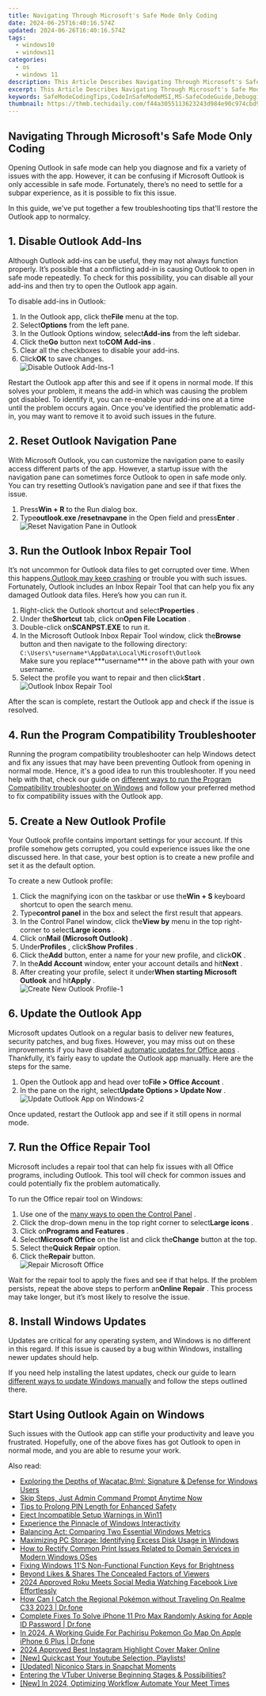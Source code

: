 ```yaml
---
title: Navigating Through Microsoft's Safe Mode Only Coding
date: 2024-06-25T16:40:16.574Z
updated: 2024-06-26T16:40:16.574Z
tags:
  - windows10
  - windows11
categories:
  - os
  - windows 11
description: This Article Describes Navigating Through Microsoft's Safe Mode Only Coding
excerpt: This Article Describes Navigating Through Microsoft's Safe Mode Only Coding
keywords: SafeModeCodingTips,CodeInSafeModeMSI,MS-SafeCodeGuide,DebuggingInSafeMs,MSISafeBootOptions,CodingWithSafeMode,SafeModeCodingTricks
thumbnail: https://thmb.techidaily.com/f44a3055113623243d984e90c974cbd9f7a4751106e76ccc80ae32530955e3a8.jpg
---
```


## Navigating Through Microsoft's Safe Mode Only Coding

 Opening Outlook in safe mode can help you diagnose and fix a variety of issues with the app. However, it can be confusing if Microsoft Outlook is only accessible in safe mode. Fortunately, there’s no need to settle for a subpar experience, as it is possible to fix this issue.

 In this guide, we've put together a few troubleshooting tips that'll restore the Outlook app to normalcy.

## 1\. Disable Outlook Add-Ins

 Although Outlook add-ins can be useful, they may not always function properly. It’s possible that a conflicting add-in is causing Outlook to open in safe mode repeatedly. To check for this possibility, you can disable all your add-ins and then try to open the Outlook app again.

To disable add-ins in Outlook:

1. In the Outlook app, click the**File** menu at the top.
2. Select**Options** from the left pane.
3. In the Outlook Options window, select**Add-ins** from the left sidebar.
4. Click the**Go** button next to**COM Add-ins** .
5. Clear all the checkboxes to disable your add-ins.
6. Click**OK** to save changes.  
![Disable Outlook Add-Ins-1](https://static1.makeuseofimages.com/wordpress/wp-content/uploads/2023/01/disable-outlook-add-ins-1.jpg)

 Restart the Outlook app after this and see if it opens in normal mode. If this solves your problem, it means the add-in which was causing the problem got disabled. To identify it, you can re-enable your add-ins one at a time until the problem occurs again. Once you've identified the problematic add-in, you may want to remove it to avoid such issues in the future.

## 2\. Reset Outlook Navigation Pane

 With Microsoft Outlook, you can customize the navigation pane to easily access different parts of the app. However, a startup issue with the navigation pane can sometimes force Outlook to open in safe mode only. You can try resetting Outlook’s navigation pane and see if that fixes the issue.

1. Press**Win + R** to the Run dialog box.
2. Type**outlook.exe /resetnavpane** in the Open field and press**Enter** .  
![Reset Navigation Pane in Outlook](https://static1.makeuseofimages.com/wordpress/wp-content/uploads/2023/03/reset-navigation-pane-in-outlook.jpg)

## 3\. Run the Outlook Inbox Repair Tool

 It’s not uncommon for Outlook data files to get corrupted over time. When this happens,[Outlook may keep crashing](https://www.makeuseof.com/microsoft-outlook-crashing-windows/) or trouble you with such issues. Fortunately, Outlook includes an Inbox Repair Tool that can help you fix any damaged Outlook data files. Here’s how you can run it.

1. Right-click the Outlook shortcut and select**Properties** .
2. Under the**Shortcut** tab, click on**Open File Location** .
3. Double-click on**SCANPST.EXE** to run it.
4. In the Microsoft Outlook Inbox Repair Tool window, click the**Browse** button and then navigate to the following directory:  
`C:\Users\*username*\AppData\Local\Microsoft\Outlook`  
 Make sure you replace**\*username\*** in the above path with your own username.
5. Select the profile you want to repair and then click**Start** .  
![Outlook Inbox Repair Tool](https://static1.makeuseofimages.com/wordpress/wp-content/uploads/2023/01/outlook-inbox-repair-tool.jpg)

 After the scan is complete, restart the Outlook app and check if the issue is resolved.

## 4\. Run the Program Compatibility Troubleshooter

 Running the program compatibility troubleshooter can help Windows detect and fix any issues that may have been preventing Outlook from opening in normal mode. Hence, it's a good idea to run this troubleshooter. If you need help with that, check our guide on [different ways to run the Program Compatibility troubleshooter on Windows](https://www.makeuseof.com/run-program-compatibility-troubleshooter-windows/) and follow your preferred method to fix compatibility issues with the Outlook app.

## 5\. Create a New Outlook Profile

 Your Outlook profile contains important settings for your account. If this profile somehow gets corrupted, you could experience issues like the one discussed here. In that case, your best option is to create a new profile and set it as the default option.

To create a new Outlook profile:

1. Click the magnifying icon on the taskbar or use the**Win + S** keyboard shortcut to open the search menu.
2. Type**control panel** in the box and select the first result that appears.
3. In the Control Panel window, click the**View by** menu in the top right-corner to select**Large icons** .
4. Click on**Mail (Microsoft Outlook)** .
5. Under**Profiles** , click**Show Profiles** .
6. Click the**Add** button, enter a name for your new profile, and click**OK** .
7. In the**Add Account** window, enter your account details and hit**Next** .
8. After creating your profile, select it under**When starting Microsoft Outlook** and hit**Apply** .  
![Create New Outlook Profile-1](https://static1.makeuseofimages.com/wordpress/wp-content/uploads/2023/01/create-new-outlook-profile-1.jpg)

## 6\. Update the Outlook App

 Microsoft updates Outlook on a regular basis to deliver new features, security patches, and bug fixes. However, you may miss out on these improvements if you have disabled [automatic updates for Office apps](https://www.makeuseof.com/windows-stop-automatic-office-updates/) . Thankfully, it’s fairly easy to update the Outlook app manually. Here are the steps for the same.

1. Open the Outlook app and head over to**File > Office Account** .
2. In the pane on the right, select**Update Options > Update Now** .  
![Update Outlook App on Windows-2](https://static1.makeuseofimages.com/wordpress/wp-content/uploads/2023/01/update-outlook-app-on-windows-2.jpg)

 Once updated, restart the Outlook app and see if it still opens in normal mode.

## 7\. Run the Office Repair Tool

 Microsoft includes a repair tool that can help fix issues with all Office programs, including Outlook. This tool will check for common issues and could potentially fix the problem automatically.

To run the Office repair tool on Windows:

1. Use one of the [many ways to open the Control Panel](https://www.makeuseof.com/windows-open-control-panel/) .
2. Click the drop-down menu in the top right corner to select**Large icons** .
3. Click on**Programs and Features** .
4. Select**Microsoft Office** on the list and click the**Change** button at the top.
5. Select the**Quick Repair** option.
6. Click the**Repair** button.  
![Repair Microsoft Office](https://static1.makeuseofimages.com/wordpress/wp-content/uploads/2023/02/repair-microsoft-office.jpg)

 Wait for the repair tool to apply the fixes and see if that helps. If the problem persists, repeat the above steps to perform an**Online Repair** . This process may take longer, but it’s most likely to resolve the issue.

## 8\. Install Windows Updates

 Updates are critical for any operating system, and Windows is no different in this regard. If this issue is caused by a bug within Windows, installing newer updates should help.

 If you need help installing the latest updates, check our guide to learn [different ways to update Windows manually](https://www.makeuseof.com/update-windows-manually/) and follow the steps outlined there.

## Start Using Outlook Again on Windows

 Such issues with the Outlook app can stifle your productivity and leave you frustrated. Hopefully, one of the above fixes has got Outlook to open in normal mode, and you are able to resume your work.


<ins class="adsbygoogle"
     style="display:block"
     data-ad-format="autorelaxed"
     data-ad-client="ca-pub-7571918770474297"
     data-ad-slot="1223367746"></ins>



<ins class="adsbygoogle"
     style="display:block"
     data-ad-client="ca-pub-7571918770474297"
     data-ad-slot="8358498916"
     data-ad-format="auto"
     data-full-width-responsive="true"></ins>

<span class="atpl-alsoreadstyle">Also read:</span>
<div><ul>
<li><a href="https://win11-tips.techidaily.com/exploring-the-depths-of-wacatacbml-signature-and-defense-for-windows-users/"><u>Exploring the Depths of Wacatac.B!ml: Signature & Defense for Windows Users</u></a></li>
<li><a href="https://win11-tips.techidaily.com/skip-steps-just-admin-command-prompt-anytime-now/"><u>Skip Steps, Just Admin Command Prompt Anytime Now</u></a></li>
<li><a href="https://win11-tips.techidaily.com/tips-to-prolong-pin-length-for-enhanced-safety/"><u>Tips to Prolong PIN Length for Enhanced Safety</u></a></li>
<li><a href="https://win11-tips.techidaily.com/eject-incompatible-setup-warnings-in-win11/"><u>Eject Incompatible Setup Warnings in Win11</u></a></li>
<li><a href="https://win11-tips.techidaily.com/experience-the-pinnacle-of-windows-interactivity/"><u>Experience the Pinnacle of Windows Interactivity</u></a></li>
<li><a href="https://win11-tips.techidaily.com/balancing-act-comparing-two-essential-windows-metrics/"><u>Balancing Act: Comparing Two Essential Windows Metrics</u></a></li>
<li><a href="https://win11-tips.techidaily.com/maximizing-pc-storage-identifying-excess-disk-usage-in-windows/"><u>Maximizing PC Storage: Identifying Excess Disk Usage in Windows</u></a></li>
<li><a href="https://win11-tips.techidaily.com/how-to-rectify-common-print-issues-related-to-domain-services-in-modern-windows-oses/"><u>How to Rectify Common Print Issues Related to Domain Services in Modern Windows OSes</u></a></li>
<li><a href="https://win11-tips.techidaily.com/fixing-windows-11s-non-functional-function-keys-for-brightness/"><u>Fixing Windows 11'S Non-Functional Function Keys for Brightness</u></a></li>
<li><a href="https://instagram-clips.techidaily.com/beyond-likes-and-shares-the-concealed-factors-of-viewers/"><u>Beyond Likes & Shares  The Concealed Factors of Viewers</u></a></li>
<li><a href="https://facebook-clips.techidaily.com/2024-approved-roku-meets-social-media-watching-facebook-live-effortlessly/"><u>2024 Approved  Roku Meets Social Media  Watching Facebook Live Effortlessly</u></a></li>
<li><a href="https://pokemon-go-android.techidaily.com/how-can-i-catch-the-regional-pokemon-without-traveling-on-realme-c33-2023-drfone-by-drfone-virtual-android/"><u>How Can I Catch the Regional Pokémon without Traveling On Realme C33 2023 | Dr.fone</u></a></li>
<li><a href="https://iphone-unlock.techidaily.com/complete-fixes-to-solve-iphone-11-pro-max-randomly-asking-for-apple-id-password-drfone-by-drfone-ios/"><u>Complete Fixes To Solve iPhone 11 Pro Max Randomly Asking for Apple ID Password | Dr.fone</u></a></li>
<li><a href="https://ios-pokemon-go.techidaily.com/in-2024-a-working-guide-for-pachirisu-pokemon-go-map-on-apple-iphone-6-plus-drfone-by-drfone-virtual-ios/"><u>In 2024, A Working Guide For Pachirisu Pokemon Go Map On Apple iPhone 6 Plus | Dr.fone</u></a></li>
<li><a href="https://instagram-clips.techidaily.com/2024-approved-best-instagram-highlight-cover-maker-online/"><u>2024 Approved  Best Instagram Highlight Cover Maker Online</u></a></li>
<li><a href="https://facebook-video-footage.techidaily.com/new-quickcast-your-youtube-selection-playlists/"><u>[New] Quickcast Your Youtube Selection, Playlists!</u></a></li>
<li><a href="https://snapchat-videos.techidaily.com/updated-niconico-stars-in-snapchat-moments/"><u>[Updated] Niconico Stars in Snapchat Moments</u></a></li>
<li><a href="https://youtube-video-recordings.techidaily.com/entering-the-vtuber-universe-beginning-stages-and-possibilities/"><u>Entering the VTuber Universe  Beginning Stages & Possibilities?</u></a></li>
<li><a href="https://screen-recording.techidaily.com/new-in-2024-optimizing-workflow-automate-your-meet-times/"><u>[New] In 2024, Optimizing Workflow  Automate Your Meet Times</u></a></li>
</ul></div>
